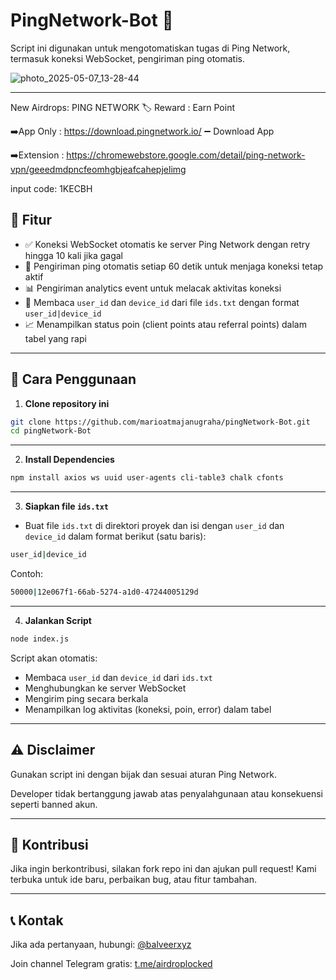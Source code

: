# PingNetwork-Bot 🤖

Script ini digunakan untuk mengotomatiskan tugas di Ping Network, termasuk koneksi WebSocket, pengiriman ping otomatis.

![photo_2025-05-07_13-28-44](https://github.com/user-attachments/assets/0340451d-2bda-4738-9163-eef8e0d11be2)

---
New Airdrops: PING NETWORK 
🏷 Reward : Earn Point

➡️App Only : https://download.pingnetwork.io/
➖ Download App

➡️Extension : https://chromewebstore.google.com/detail/ping-network-vpn/geeedmdpncfeomhgbjeafcahepjelimg

input code: 1KECBH

## 📌 Fitur
- ✅ Koneksi WebSocket otomatis ke server Ping Network dengan retry hingga 10 kali jika gagal
- 🔄 Pengiriman ping otomatis setiap 60 detik untuk menjaga koneksi tetap aktif
- 📊 Pengiriman analytics event untuk melacak aktivitas koneksi
- 📝 Membaca `user_id` dan `device_id` dari file `ids.txt` dengan format `user_id|device_id`
- 📈 Menampilkan status poin (client points atau referral points) dalam tabel yang rapi

---

## 🚀 Cara Penggunaan

1. **Clone repository ini**
```sh
git clone https://github.com/marioatmajanugraha/pingNetwork-Bot.git
cd pingNetwork-Bot
```

---

2. **Install Dependencies**
```sh
npm install axios ws uuid user-agents cli-table3 chalk cfonts
```

---

3. **Siapkan file `ids.txt`**
   
- Buat file `ids.txt` di direktori proyek dan isi dengan `user_id` dan `device_id` dalam format berikut (satu baris):
```sh
user_id|device_id
```
Contoh:
```sh
50000|12e067f1-66ab-5274-a1d0-47244005129d
```

---

4. **Jalankan Script**
```sh
node index.js
```

Script akan otomatis:
- Membaca `user_id` dan `device_id` dari `ids.txt`
- Menghubungkan ke server WebSocket
- Mengirim ping secara berkala
- Menampilkan log aktivitas (koneksi, poin, error) dalam tabel

---

## ⚠️ Disclaimer
Gunakan script ini dengan bijak dan sesuai aturan Ping Network. 

Developer tidak bertanggung jawab atas penyalahgunaan atau konsekuensi seperti banned akun.

---

## 🤝 Kontribusi
Jika ingin berkontribusi, silakan fork repo ini dan ajukan pull request! Kami terbuka untuk ide baru, perbaikan bug, atau fitur tambahan.

---

## 📞 Kontak
Jika ada pertanyaan, hubungi: [@balveerxyz](https://t.me/balveerxyz)

Join channel Telegram gratis: [t.me/airdroplocked](https://t.me/airdroplocked)
